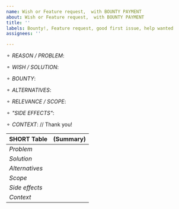 ```yaml
---
name: Wish or Feature request,  with BOUNTY PAYMENT
about: Wish or Feature request,  with BOUNTY PAYMENT
title: ''
labels: Bounty!, Feature request, good first issue, help wanted
assignees: ''

---
```


<!--
(Click PREVIEW to undestand this template) 
               OPTIONALLY fill the table if each point fits in the same line: 
-->

⚬ _REASON / PROBLEM_: 
<!-- (Does your IDEA / feature request relate to a Problem? Which problem is? 
           Ex. I'm always frustrated when [...] )-->

⚬ _WISH / SOLUTION_:    
<!-- (Describe what you'd like 
          (A clear and concise description of what you want to happen). 
           Please consider screenshots or sketches if it makes sense)-->

⚬ _BOUNTY_:  <!-- How much are you willing to donate / pay for this? and by what method? -->

 ⚬ _ALTERNATIVES_: 
<!-- (Describe what you've considered: 
      Alternative solutions or features, you'd consider as equal or inferior). -->

 ⚬ _RELEVANCE / SCOPE_: 
<!-- (Would this be good by for everybody by default? (hypothetically). 
          Estimate how many percent of our users (or all youtube users) should/would use your idea? ) -->

⚬ _"SIDE EFFECTS"_:   
<!-- (Is there any conflict with any other feature? 
           Who might NOT want this?(How many percent of users could be bothered by it even filling space in our menu?)--> 

⚬ _CONTEXT_:       <!-- any other context. -->
// 
 Thank  you!

SHORT Table | (Summary)     
------------ | -------------   
*Problem*     |                                   
*Solution*     |                                                            <!-- TYPE HERE, 1 line each) -->         
*Alternatives*|         
*Scope*         |           
*Side effects*|        
*Context*      |
